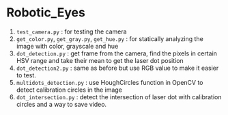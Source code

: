 # Robotic_Eyes

1. `test_camera.py` : for testing the camera
2. `get_color.py`, `get_gray.py`, `get_hue.py` : for statically analyzing the image with color, grayscale and hue
3. `dot_detection.py` : get frame from the camera, find the pixels in certain HSV range and take their mean to get the laser dot position
4. `dot_detection2.py` : same as before but use RGB value to make it easier to test.
5. `multidots_detection.py` : use HoughCircles function in OpenCV to detect calibration circles in the image
6. `dot_intersection.py` : detect the intersection of laser dot with calibration circles and a way to save video.